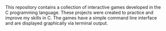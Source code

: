 This repository contains a collection of interactive games developed in the C programming language. These projects were created to practice and improve my skills in C. The games have a simple command line interface and are displayed graphically via terminal output.
